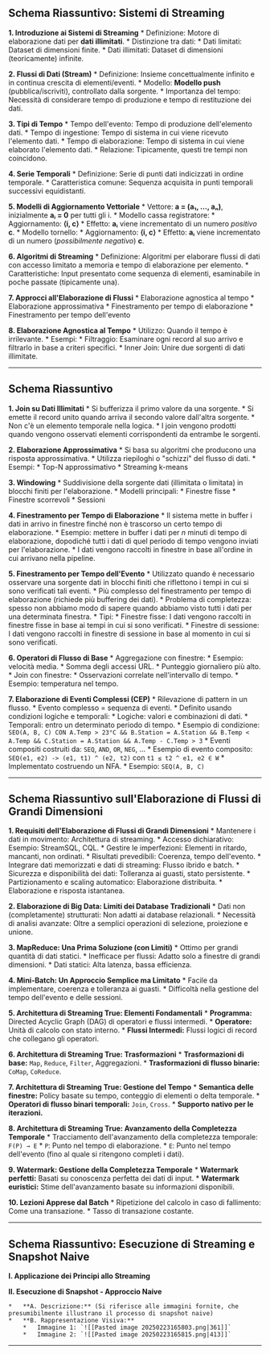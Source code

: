 
## Schema Riassuntivo: Sistemi di Streaming

**1. Introduzione ai Sistemi di Streaming**
    *   Definizione: Motore di elaborazione dati per **dati illimitati**.
    *   Distinzione tra dati:
        *   Dati limitati: Dataset di dimensioni finite.
        *   Dati illimitati: Dataset di dimensioni (teoricamente) infinite.

**2. Flussi di Dati (Stream)**
    *   Definizione: Insieme concettualmente infinito e in continua crescita di elementi/eventi.
    *   Modello: **Modello push** (pubblica/iscriviti), controllato dalla sorgente.
    *   Importanza del tempo: Necessità di considerare tempo di produzione e tempo di restituzione dei dati.

**3. Tipi di Tempo**
    *   Tempo dell'evento: Tempo di produzione dell'elemento dati.
    *   Tempo di ingestione: Tempo di sistema in cui viene ricevuto l'elemento dati.
    *   Tempo di elaborazione: Tempo di sistema in cui viene elaborato l'elemento dati.
    *   Relazione: Tipicamente, questi tre tempi non coincidono.

**4. Serie Temporali**
    *   Definizione: Serie di punti dati indicizzati in ordine temporale.
    *   Caratteristica comune: Sequenza acquisita in punti temporali successivi equidistanti.

**5. Modelli di Aggiornamento Vettoriale**
    *   Vettore: **a = (a₁, …, aₙ)**, inizialmente **aᵢ = 0** per tutti gli i.
    *   Modello cassa registratore:
        *   Aggiornamento: **⟨i, c⟩**
        *   Effetto: **aᵢ** viene incrementato di un numero *positivo* **c**.
    *   Modello tornello:
        *   Aggiornamento: **⟨i, c⟩**
        *   Effetto: **aᵢ** viene incrementato di un numero (*possibilmente negativo*) **c**.

**6. Algoritmi di Streaming**
    *   Definizione: Algoritmi per elaborare flussi di dati con accesso limitato a memoria e tempo di elaborazione per elemento.
    *   Caratteristiche: Input presentato come sequenza di elementi, esaminabile in poche passate (tipicamente una).

**7. Approcci all'Elaborazione di Flussi**
    *   Elaborazione agnostica al tempo
    *   Elaborazione approssimativa
    *   Finestramento per tempo di elaborazione
    *   Finestramento per tempo dell'evento

**8. Elaborazione Agnostica al Tempo**
    *   Utilizzo: Quando il tempo è irrilevante.
    *   Esempi:
        *   Filtraggio: Esaminare ogni record al suo arrivo e filtrarlo in base a criteri specifici.
        *   Inner Join: Unire due sorgenti di dati illimitate.

---

## Schema Riassuntivo

**1. Join su Dati Illimitati**
    *   Si bufferizza il primo valore da una sorgente.
    *   Si emette il record unito quando arriva il secondo valore dall'altra sorgente.
    *   Non c'è un elemento temporale nella logica.
    *   I join vengono prodotti quando vengono osservati elementi corrispondenti da entrambe le sorgenti.

**2. Elaborazione Approssimativa**
    *   Si basa su algoritmi che producono una risposta approssimativa.
    *   Utilizza riepiloghi o "schizzi" del flusso di dati.
    *   Esempi:
        *   Top-N approssimativo
        *   Streaming k-means

**3. Windowing**
    *   Suddivisione della sorgente dati (illimitata o limitata) in blocchi finiti per l'elaborazione.
    *   Modelli principali:
        *   Finestre fisse
        *   Finestre scorrevoli
        *   Sessioni

**4. Finestramento per Tempo di Elaborazione**
    *   Il sistema mette in buffer i dati in arrivo in finestre finché non è trascorso un certo tempo di elaborazione.
    *   Esempio: mettere in buffer i dati per *n* minuti di tempo di elaborazione, dopodiché tutti i dati di quel periodo di tempo vengono inviati per l'elaborazione.
    *   I dati vengono raccolti in finestre in base all'ordine in cui arrivano nella pipeline.

**5. Finestramento per Tempo dell'Evento**
    *   Utilizzato quando è necessario osservare una sorgente dati in blocchi finiti che riflettono i tempi in cui si sono verificati tali eventi.
    *   Più complesso del finestramento per tempo di elaborazione (richiede più buffering dei dati).
    *   Problema di completezza: spesso non abbiamo modo di sapere quando abbiamo visto tutti i dati per una determinata finestra.
    *   Tipi:
        *   Finestre fisse: I dati vengono raccolti in finestre fisse in base ai tempi in cui si sono verificati.
        *   Finestre di sessione: I dati vengono raccolti in finestre di sessione in base al momento in cui si sono verificati.

**6. Operatori di Flusso di Base**
    *   Aggregazione con finestre:
        *   Esempio: velocità media.
        *   Somma degli accessi URL.
        *   Punteggio giornaliero più alto.
    *   Join con finestre:
        *   Osservazioni correlate nell'intervallo di tempo.
        *   Esempio: temperatura nel tempo.

**7. Elaborazione di Eventi Complessi (CEP)**
    *   Rilevazione di pattern in un flusso.
    *   Evento complesso = sequenza di eventi.
    *   Definito usando condizioni logiche e temporali:
        *   Logiche: valori e combinazioni di dati.
        *   Temporali: entro un determinato periodo di tempo.
    *   Esempio di condizione: `SEO(A, B, C) CON A.Temp > 23°C && B.Station = A.Station && B.Temp < A.Temp && C.Station = A.Station && A.Temp - C.Temp > 3`
    *   Eventi compositi costruiti da: `SEQ`, `AND`, `OR`, `NEG`, ...
    *   Esempio di evento composito: `SEQ(e1, e2) -> (e1, t1) ^ (e2, t2)` con `t1 ≤ t2 ^ e1, e2 ∈ W`
    *   Implementato costruendo un NFA.
    *   Esempio: `SEQ(A, B, C)`

---

## Schema Riassuntivo sull'Elaborazione di Flussi di Grandi Dimensioni

**1. Requisiti dell'Elaborazione di Flussi di Grandi Dimensioni**
    *   Mantenere i dati in movimento: Architettura di streaming.
    *   Accesso dichiarativo: Esempio: StreamSQL, CQL.
    *   Gestire le imperfezioni: Elementi in ritardo, mancanti, non ordinati.
    *   Risultati prevedibili: Coerenza, tempo dell'evento.
    *   Integrare dati memorizzati e dati di streaming: Flusso ibrido e batch.
    *   Sicurezza e disponibilità dei dati: Tolleranza ai guasti, stato persistente.
    *   Partizionamento e scaling automatico: Elaborazione distribuita.
    *   Elaborazione e risposta istantanea.

**2. Elaborazione di Big Data: Limiti dei Database Tradizionali**
    *   Dati non (completamente) strutturati: Non adatti ai database relazionali.
    *   Necessità di analisi avanzate: Oltre a semplici operazioni di selezione, proiezione e unione.

**3. MapReduce: Una Prima Soluzione (con Limiti)**
    *   Ottimo per grandi quantità di dati statici.
    *   Inefficace per flussi: Adatto solo a finestre di grandi dimensioni.
    *   Dati statici: Alta latenza, bassa efficienza.

**4. Mini-Batch: Un Approccio Semplice ma Limitato**
    *   Facile da implementare, coerenza e tolleranza ai guasti.
    *   Difficoltà nella gestione del tempo dell'evento e delle sessioni.

**5. Architettura di Streaming True: Elementi Fondamentali**
    *   **Programma:** Directed Acyclic Graph (DAG) di operatori e flussi intermedi.
    *   **Operatore:** Unità di calcolo con stato interno.
    *   **Flussi Intermedi:** Flussi logici di record che collegano gli operatori.

**6. Architettura di Streaming True: Trasformazioni**
    *   **Trasformazioni di base:** `Map`, `Reduce`, `Filter`, Aggregazioni.
    *   **Trasformazioni di flusso binarie:** `CoMap`, `CoReduce`.

**7. Architettura di Streaming True: Gestione del Tempo**
    *   **Semantica delle finestre:** Policy basate su tempo, conteggio di elementi o delta temporale.
    *   **Operatori di flusso binari temporali:** `Join`, `Cross`.
    *   **Supporto nativo per le iterazioni.**

**8. Architettura di Streaming True: Avanzamento della Completezza Temporale**
    *   Tracciamento dell'avanzamento della completezza temporale: `F(P) → E`
        *   `P`: Punto nel tempo di elaborazione.
        *   `E`: Punto nel tempo dell'evento (fino al quale si ritengono completi i dati).

**9. Watermark: Gestione della Completezza Temporale**
    *   **Watermark perfetti:** Basati su conoscenza perfetta dei dati di input.
    *   **Watermark euristici:** Stime dell'avanzamento basate su informazioni disponibili.

**10. Lezioni Apprese dal Batch**
    *   Ripetizione del calcolo in caso di fallimento: Come una transazione.
    *   Tasso di transazione costante.

---

## Schema Riassuntivo: Esecuzione di Streaming e Snapshot Naive

**I. Applicazione dei Principi allo Streaming**

**II. Esecuzione di Snapshot - Approccio Naive**

    *   **A. Descrizione:** (Si riferisce alle immagini fornite, che presumibilmente illustrano il processo di snapshot naive)
    *   **B. Rappresentazione Visiva:**
        *   Immagine 1: `![[Pasted image 20250223165803.png|361]]`
        *   Immagine 2: `![[Pasted image 20250223165815.png|413]]`

---
